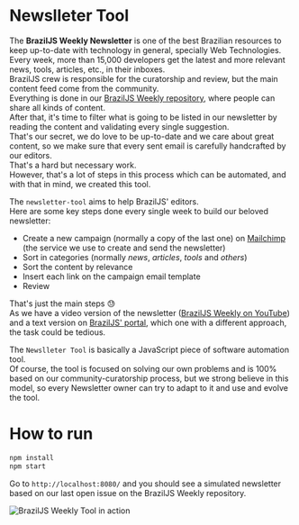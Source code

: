 # Newslleter Tool
The __BrazilJS Weekly Newsletter__ is one of the best Brazilian resources to keep up-to-date with technology in general, specially Web Technologies.  
Every week, more than 15,000 developers get the latest and more relevant news, tools, articles, etc., in their inboxes.  
BrazilJS crew is responsible for the curatorship and review, but the main content feed come from the community.  
Everything is done in our [BrazilJS Weekly repository](https://github.com/braziljs/weekly), where people can share all kinds of content.  
After that, it's time to filter what is going to be listed in our newsletter by reading the content and validating every single suggestion.  
That's our secret, we do love to be up-to-date and we care about great content, so we make sure that every sent email is carefully handcrafted by our editors.  
That's a hard but necessary work.  
However, that's a lot of steps in this process which can be automated, and with that in mind, we created this tool.  

The `newsletter-tool` aims to help BrazilJS' editors.  
Here are some key steps done every single week to build our beloved newsletter:

- Create a new campaign (normally a copy of the last one) on [Mailchimp](https://mailchimp.com/) (the service we use to create and send the newsletter)  
- Sort in categories (normally *news*, *articles*, *tools* and *others*)  
- Sort the content by relevance  
- Insert each link on the campaign email template 
- Review

That's just the main steps 😓  
As we have a video version of the newsletter ([BrazilJS Weekly on YouTube](https://www.youtube.com/braziljs)) and a text version on [BrazilJS' portal](https://braziljs.org/), which one with a different approach, the task could be tedious.  

The `Newslleter Tool` is basically a JavaScript piece of software automation tool.  
Of course, the tool is focused on solving our own problems and is 100% based on our community-curatorship process, but we strong believe in this model, so every Newsletter owner can try to adapt to it and use and evolve the tool.

# How to run
```javascript
npm install
npm start
```
Go to `http://localhost:8080/` and you should see a simulated newsletter based on our last open issue on the BrazilJS Weekly repository.  

![BrazilJS Weekly Tool in action](https://i.imgur.com/GpToL45.png)

